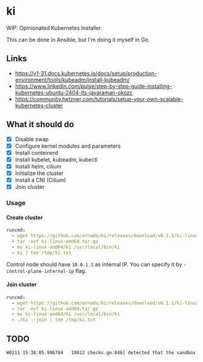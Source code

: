 # ki

WIP: Opinionated Kubernetes Installer.

This can be done in Ansible, but I'm doing it myself in Go.

## Links

- https://v1-31.docs.kubernetes.io/docs/setup/production-environment/tools/kubeadm/install-kubeadm/
- https://www.linkedin.com/pulse/step-by-step-guide-installing-kubernetes-ubuntu-2404-lts-jayaraman-okozc
- https://community.hetzner.com/tutorials/setup-your-own-scalable-kubernetes-cluster

## What it should do

- [x] Disable swap
- [x] Configure kernel modules and parameters
- [x] Install conteinerd
- [x] Install kubelet, kubeadm, kubectl
- [x] Install helm, cilium
- [x] Initialize the cluster
- [x] Install a CNI (Cilium)
- [x] Join cluster

### Usage

#### Create cluster

```yaml
runcmd:
  - wget https://github.com/ernado/ki/releases/download/v0.1.1/ki-linux-amd64.tar.gz
  - tar -xvf ki-linux-amd64.tar.gz
  - mv ki-linux-amd64/ki /usr/local/bin/ki
  - ki | tee /tmp/ki.txt
```

Control node should have `10.0.1.1` as internal IP.
You can specify it by `-control-plane-internal-ip` flag.

#### Join cluster

```yaml
runcmd:
  - wget https://github.com/ernado/ki/releases/download/v0.1.1/ki-linux-amd64.tar.gz
  - tar -xvf ki-linux-amd64.tar.gz
  - mv ki-linux-amd64/ki /usr/local/bin/ki
  - ./ki --join | tee /tmp/ki.txt
```

## TODO

```bash
W0211 15:38:05.996784   19812 checks.go:846] detected that the sandbox image "registry.k8s.io/pause:3.8" of the container runtime is inconsistent with that used by kubeadm.It is recommended to use "registry.k8s.io/pause:3.10" as the CRI sandbox image.
```
